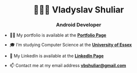 <h1 align="center">👨🏻‍💻 Vladyslav Shuliar</h1>
<h3 align="center">Android Developer</h3>

- 👨‍💻 My portfolio is available at the **[Portfolio Page](https://github.com/stars/vbshuliar/lists/portfolio)**

- 🎓 I’m studying Computer Science at the **[University of Essex](https://www.essex.ac.uk/)**

- 🔎 My LinkedIn is available at the **[LinkedIn Page](https://www.linkedin.com/in/vbshuliar/)**

- 📫 Contact me at my email address **vbshuliar@gmail.com**

